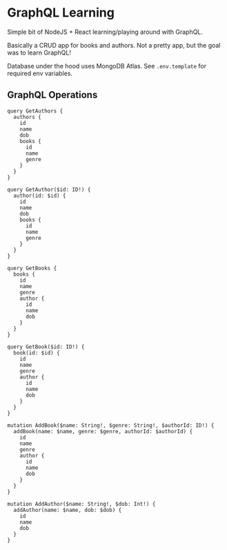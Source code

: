 # GraphQL Learning

Simple bit of NodeJS + React learning/playing around with GraphQL.

Basically a CRUD app for books and authors. Not a pretty app, but the goal was to learn GraphQL!

Database under the hood uses MongoDB Atlas. See `.env.template` for required env variables.

## GraphQL Operations

```
query GetAuthors {
  authors {
    id
    name
    dob
    books {
      id
      name
      genre
    }
  }
}

query GetAuthor($id: ID!) {
  author(id: $id) {
    id
    name
    dob
    books {
      id
      name
      genre
    }
  }
}
```

```
query GetBooks {
  books {
    id
    name
    genre
    author {
      id
      name
      dob
    }
  }
}

query GetBook($id: ID!) {
  book(id: $id) {
    id
    name
    genre
    author {
      id
      name
      dob
    }
  }
}
```

```
mutation AddBook($name: String!, $genre: String!, $authorId: ID!) {
  addBook(name: $name, genre: $genre, authorId: $authorId) {
    id
    name
    genre
    author {
      id
      name
      dob
    }
  }
}

mutation AddAuthor($name: String!, $dob: Int!) {
  addAuthor(name: $name, dob: $dob) {
    id
    name
    dob
  }
}
```
